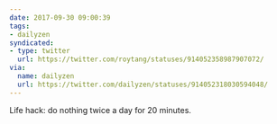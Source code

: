 ```yaml
---
date: 2017-09-30 09:00:39
tags:
- dailyzen
syndicated:
- type: twitter
  url: https://twitter.com/roytang/statuses/914052358987907072/
via:
  name: dailyzen
  url: https://twitter.com/dailyzen/statuses/914052318030594048/
---
```


Life hack: do nothing twice a day for 20 minutes.